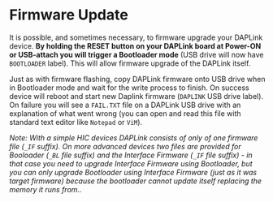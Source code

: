 # Firmware Update

It is possible, and sometimes necessary, to firmware upgrade your DAPLink device.
**By holding the RESET button on your DAPLink board at Power-ON or USB-attach you will trigger a Bootloader mode** (USB drive will now have `BOOTLOADER` label).
This will allow firmware upgrade of the DAPLink itself.

Just as with firmware flashing, copy DAPLink firmware onto USB drive when in Bootloader mode and wait for the write process to finish.
On success device will reboot and start new Daplink firmware (`DAPLINK` USB drive label).
On failure you will see a `FAIL.TXT` file on a DAPLink USB drive with an explanation of what went wrong (you can open and read this file with standard text editor like `Notepad` or `ViM`).

*Note: With a simple HIC devices DAPLink consists of only of one firmware file (`_IF` suffix). On more advanced devices two files are provided for Booloader (`_BL` file suffix) and the Interface Firmware (`_IF` file suffix) - in that case you need to upgrade Interface Firmware using Bootloader, but you can only upgrade Bootloader using Interface Firmware (just as it was target firmware) because the bootloader cannot update itself replacing the memory it runs from..*
